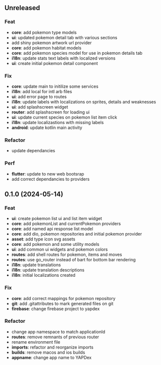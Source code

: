 ## Unreleased

### Feat

- **core**: add pokemon type models
- **ui**: updated pokemon detail tab with various sections
- add shiny pokemon artwork url provider
- **core**: add pokemon habitat models
- **core**: add pokemon species model for use in pokemon details tab
- **i18n**: update stats text labels with localized versions
- **ui**: create initial pokemon detail component

### Fix

- **core**: update main to initilize some services
- **i18n**: add local for intl arb files
- **ui**: add error page to routes
- **i18n**: update labels with localizations on sprites, details and weaknesses
- **ui**: add splashscreen widget
- **router**: add splashscreen for loading ui
- **ui**: update current species on pokemon list item click
- **i18n**: update localizastions with missing labels
- **android**: update kotlin main activity

### Refactor

- update dependancies

### Perf

- **flutter**: update to new web bootsrap
- add correct dependancies to providers

## 0.1.0 (2024-05-14)

### Feat

- **ui**: create pokemon list ui and list item widget
- **core**: add pokemonList and currentPokemon providers
- **core**: add named api response list model
- **core**: add dio, pokemon repositories and initial pokemon provider
- **asset**: add type icon svg assets
- **core**: add pokemon and some utility models
- **ui**: add common ui widgets and pokemon colors
- **routes**: add shell routes for pokemon, items and moves
- **routes**: use go_router instead of bart for bottom bar rendering
- **i18n**: update translations
- **i18n**: update translation descriptions
- **i18n**: initial localizations created

### Fix

- **core**: add correct mappings for pokemon repository
- **git**: add .gitattributes to mark generated files on git
- **firebase**: change firebase project to yapdex

### Refactor

- change app namespace to match applicationId
- **routes**: remove remnants of previous router
- rename environment file
- **imports**: refactor and reorganize imports
- **builds**: remove macos and ios builds
- **appname**: change app name to YAPDex
